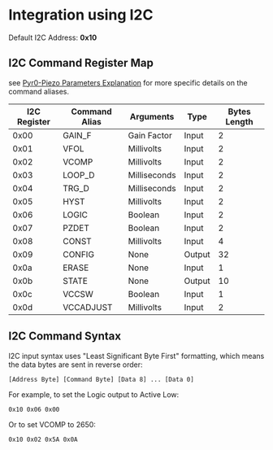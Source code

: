 # Integration using I2C

Default I2C Address: **0x10**

## I2C Command Register Map

see [Pyr0-Piezo Parameters Explanation](../pyr0piezo-parameters/pyr0piezo-parameters.md) for more specific details on the command aliases.

|I2C Register|Command Alias|Arguments|Type|Bytes Length
|---|---|---|---|---|
|0x00|GAIN_F|Gain Factor|Input|2
|0x01|VFOL|Millivolts|Input|2
|0x02|VCOMP|Millivolts|Input|2
|0x03|LOOP_D|Milliseconds|Input|2
|0x04|TRG_D|Milliseconds|Input|2
|0x05|HYST|Millivolts|Input|2
|0x06|LOGIC|Boolean|Input|2
|0x07|PZDET|Boolean|Input|2
|0x08|CONST|Millivolts|Input|4
|0x09|CONFIG|None|Output|32
|0x0a|ERASE|None|Input|1
|0x0b|STATE|None|Output|10
|0x0c|VCCSW|Boolean|Input|1
|0x0d|VCCADJUST|Millivolts|Input|2

## I2C Command Syntax

I2C input syntax uses "Least Significant Byte First" formatting, which means the data bytes are sent in reverse order:

```serial
[Address Byte] [Command Byte] [Data 8] ... [Data 0]
```

For example, to set the Logic output to Active Low:

```serial
0x10 0x06 0x00
```

Or to set VCOMP to 2650:

```serial
0x10 0x02 0x5A 0x0A
```
